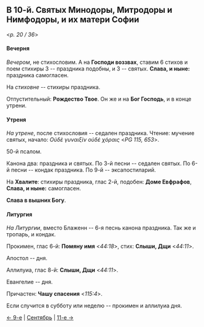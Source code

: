 
## В 10-й. Святых Минодоры, Митродоры и Нимфодоры, и их матери Софии

<*p. 20 / 36*>

#### Вечерня

*Вечером*, не стихословим. А на **Господи воззвах**, ставим 6 стихов и поем стихиры 3 -- праздника подобны, 
и 3 -- святых. **Слава, и ныне:** праздника самогласен.

На *стиховне* -- стихиры праздника. 

Отпустительный: **Рождество Твое**.
Он же и на **Бог Господь**, и в конце утрени.

#### Утреня

*На утрене*, после стихословия -- седален праздника. 
Чтение: мучение святых, начало: *Οὐδὲ γυναιξὶν οὐδὲ χόραις* <*PG 115, 653*>. 

50-й псалом. 

Канона два: праздника и святых. 
По 3-й песни -- седален святых. 
По 6-й песни -- кондак праздника. 
По 9-й -- эксапостиларий.

На **Хвалите**: стихиры праздника, глас 2-й, подобен: **Доме Евфрафов**, **Слава, и ныне:** самогласен.

**Слава в вышних Богу**.

#### Литургия

*На Литургии*, вместо Блаженн -- 6-я песнь канона праздника. 
Так же и тропарь, и кондак. 

Прокимен, глас 6-й: **Помяну имя** <*44:18*>, стих: **Слыши, Дщи** <*44:11*>. 

Апостол -- дня. 

Аллилуиа, глас 8-й: **Слыши, Дщи** <*44:11*>. 

Евангелие -- дня.

Причастен: **Чашу спасения** <*115:4*>.

Если случится в субботу или неделю -- прокимен и аллилуиа дня.

[← 9-е](09_09_MES.ru.md) | [Сентябрь](README.md#10-й) | [11-е →](09_11_MES.ru.md)
